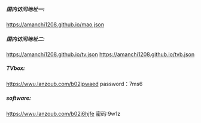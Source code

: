 ##### 国内访问地址一:
https://amanchi1208.github.io/mao.json

##### 国内访问地址二:
https://amanchi1208.github.io/tv.json
https://amanchi1208.github.io/tvb.json

##### TVbox:
https://wwu.lanzoub.com/b02jpwaed
password：7ms6

##### software:
https://wwu.lanzoub.com/b02j6hjfe
密码:9w1z

